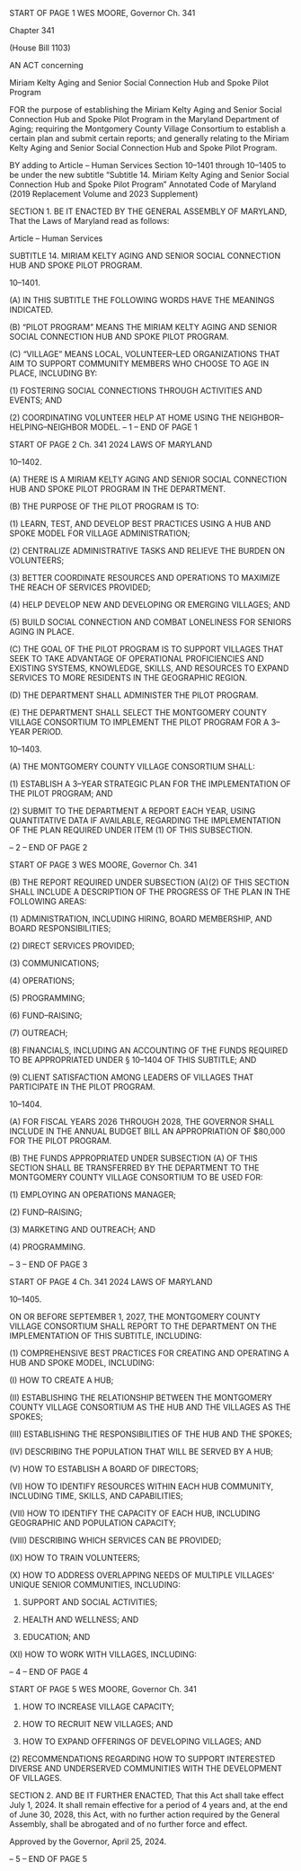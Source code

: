 START OF PAGE 1
WES MOORE, Governor Ch. 341

Chapter 341

(House Bill 1103)

AN ACT concerning

Miriam Kelty Aging and Senior Social Connection Hub and Spoke Pilot
Program

FOR the purpose of establishing the Miriam Kelty Aging and Senior Social Connection Hub
and Spoke Pilot Program in the Maryland Department of Aging; requiring the
Montgomery County Village Consortium to establish a certain plan and submit
certain reports; and generally relating to the Miriam Kelty Aging and Senior Social
Connection Hub and Spoke Pilot Program.

BY adding to
Article – Human Services
Section 10–1401 through 10–1405 to be under the new subtitle “Subtitle 14. Miriam
Kelty Aging and Senior Social Connection Hub and Spoke Pilot Program”
Annotated Code of Maryland
(2019 Replacement Volume and 2023 Supplement)

SECTION 1. BE IT ENACTED BY THE GENERAL ASSEMBLY OF MARYLAND,
That the Laws of Maryland read as follows:

Article – Human Services

SUBTITLE 14. MIRIAM KELTY AGING AND SENIOR SOCIAL CONNECTION HUB AND
SPOKE PILOT PROGRAM.

10–1401.

(A) IN THIS SUBTITLE THE FOLLOWING WORDS HAVE THE MEANINGS
INDICATED.

(B) “PILOT PROGRAM” MEANS THE MIRIAM KELTY AGING AND SENIOR
SOCIAL CONNECTION HUB AND SPOKE PILOT PROGRAM.

(C) “VILLAGE” MEANS LOCAL, VOLUNTEER–LED ORGANIZATIONS THAT AIM
TO SUPPORT COMMUNITY MEMBERS WHO CHOOSE TO AGE IN PLACE, INCLUDING BY:

(1) FOSTERING SOCIAL CONNECTIONS THROUGH ACTIVITIES AND
EVENTS; AND

(2) COORDINATING VOLUNTEER HELP AT HOME USING THE
NEIGHBOR–HELPING–NEIGHBOR MODEL.
– 1 –
END OF PAGE 1

START OF PAGE 2
Ch. 341 2024 LAWS OF MARYLAND

10–1402.

(A) THERE IS A MIRIAM KELTY AGING AND SENIOR SOCIAL CONNECTION
HUB AND SPOKE PILOT PROGRAM IN THE DEPARTMENT.

(B) THE PURPOSE OF THE PILOT PROGRAM IS TO:

(1) LEARN, TEST, AND DEVELOP BEST PRACTICES USING A HUB AND
SPOKE MODEL FOR VILLAGE ADMINISTRATION;

(2) CENTRALIZE ADMINISTRATIVE TASKS AND RELIEVE THE BURDEN
ON VOLUNTEERS;

(3) BETTER COORDINATE RESOURCES AND OPERATIONS TO
MAXIMIZE THE REACH OF SERVICES PROVIDED;

(4) HELP DEVELOP NEW AND DEVELOPING OR EMERGING VILLAGES;
AND

(5) BUILD SOCIAL CONNECTION AND COMBAT LONELINESS FOR
SENIORS AGING IN PLACE.

(C) THE GOAL OF THE PILOT PROGRAM IS TO SUPPORT VILLAGES THAT
SEEK TO TAKE ADVANTAGE OF OPERATIONAL PROFICIENCIES AND EXISTING
SYSTEMS, KNOWLEDGE, SKILLS, AND RESOURCES TO EXPAND SERVICES TO MORE
RESIDENTS IN THE GEOGRAPHIC REGION.

(D) THE DEPARTMENT SHALL ADMINISTER THE PILOT PROGRAM.

(E) THE DEPARTMENT SHALL SELECT THE MONTGOMERY COUNTY
VILLAGE CONSORTIUM TO IMPLEMENT THE PILOT PROGRAM FOR A 3–YEAR
PERIOD.

10–1403.

(A) THE MONTGOMERY COUNTY VILLAGE CONSORTIUM SHALL:

(1) ESTABLISH A 3–YEAR STRATEGIC PLAN FOR THE
IMPLEMENTATION OF THE PILOT PROGRAM; AND

(2) SUBMIT TO THE DEPARTMENT A REPORT EACH YEAR, USING
QUANTITATIVE DATA IF AVAILABLE, REGARDING THE IMPLEMENTATION OF THE
PLAN REQUIRED UNDER ITEM (1) OF THIS SUBSECTION.

– 2 –
END OF PAGE 2

START OF PAGE 3
WES MOORE, Governor Ch. 341

(B) THE REPORT REQUIRED UNDER SUBSECTION (A)(2) OF THIS SECTION
SHALL INCLUDE A DESCRIPTION OF THE PROGRESS OF THE PLAN IN THE
FOLLOWING AREAS:

(1) ADMINISTRATION, INCLUDING HIRING, BOARD MEMBERSHIP, AND
BOARD RESPONSIBILITIES;

(2) DIRECT SERVICES PROVIDED;

(3) COMMUNICATIONS;

(4) OPERATIONS;

(5) PROGRAMMING;

(6) FUND–RAISING;

(7) OUTREACH;

(8) FINANCIALS, INCLUDING AN ACCOUNTING OF THE FUNDS
REQUIRED TO BE APPROPRIATED UNDER § 10–1404 OF THIS SUBTITLE; AND

(9) CLIENT SATISFACTION AMONG LEADERS OF VILLAGES THAT
PARTICIPATE IN THE PILOT PROGRAM.

10–1404.

(A) FOR FISCAL YEARS 2026 THROUGH 2028, THE GOVERNOR SHALL
INCLUDE IN THE ANNUAL BUDGET BILL AN APPROPRIATION OF $80,000 FOR THE
PILOT PROGRAM.

(B) THE FUNDS APPROPRIATED UNDER SUBSECTION (A) OF THIS SECTION
SHALL BE TRANSFERRED BY THE DEPARTMENT TO THE MONTGOMERY COUNTY
VILLAGE CONSORTIUM TO BE USED FOR:

(1) EMPLOYING AN OPERATIONS MANAGER;

(2) FUND–RAISING;

(3) MARKETING AND OUTREACH; AND

(4) PROGRAMMING.

– 3 –
END OF PAGE 3

START OF PAGE 4
Ch. 341 2024 LAWS OF MARYLAND

10–1405.

ON OR BEFORE SEPTEMBER 1, 2027, THE MONTGOMERY COUNTY VILLAGE
CONSORTIUM SHALL REPORT TO THE DEPARTMENT ON THE IMPLEMENTATION OF
THIS SUBTITLE, INCLUDING:

(1) COMPREHENSIVE BEST PRACTICES FOR CREATING AND
OPERATING A HUB AND SPOKE MODEL, INCLUDING:

(I) HOW TO CREATE A HUB;

(II) ESTABLISHING THE RELATIONSHIP BETWEEN THE
MONTGOMERY COUNTY VILLAGE CONSORTIUM AS THE HUB AND THE VILLAGES AS
THE SPOKES;

(III) ESTABLISHING THE RESPONSIBILITIES OF THE HUB AND
THE SPOKES;

(IV) DESCRIBING THE POPULATION THAT WILL BE SERVED BY A
HUB;

(V) HOW TO ESTABLISH A BOARD OF DIRECTORS;

(VI) HOW TO IDENTIFY RESOURCES WITHIN EACH HUB
COMMUNITY, INCLUDING TIME, SKILLS, AND CAPABILITIES;

(VII) HOW TO IDENTIFY THE CAPACITY OF EACH HUB, INCLUDING
GEOGRAPHIC AND POPULATION CAPACITY;

(VIII) DESCRIBING WHICH SERVICES CAN BE PROVIDED;

(IX) HOW TO TRAIN VOLUNTEERS;

(X) HOW TO ADDRESS OVERLAPPING NEEDS OF MULTIPLE
VILLAGES’ UNIQUE SENIOR COMMUNITIES, INCLUDING:

1. SUPPORT AND SOCIAL ACTIVITIES;

2. HEALTH AND WELLNESS; AND

3. EDUCATION; AND

(XI) HOW TO WORK WITH VILLAGES, INCLUDING:

– 4 –
END OF PAGE 4

START OF PAGE 5
WES MOORE, Governor Ch. 341

1. HOW TO INCREASE VILLAGE CAPACITY;

2. HOW TO RECRUIT NEW VILLAGES; AND

3. HOW TO EXPAND OFFERINGS OF DEVELOPING
VILLAGES; AND

(2) RECOMMENDATIONS REGARDING HOW TO SUPPORT INTERESTED
DIVERSE AND UNDERSERVED COMMUNITIES WITH THE DEVELOPMENT OF
VILLAGES.

SECTION 2. AND BE IT FURTHER ENACTED, That this Act shall take effect July
1, 2024. It shall remain effective for a period of 4 years and, at the end of June 30, 2028,
this Act, with no further action required by the General Assembly, shall be abrogated and
of no further force and effect.

Approved by the Governor, April 25, 2024.

– 5 –
END OF PAGE 5